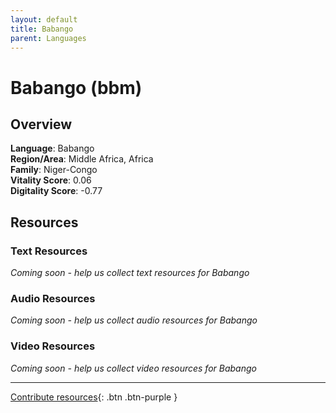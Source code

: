 ```yaml
---
layout: default
title: Babango
parent: Languages
---
```


# Babango (bbm)

## Overview

**Language**: Babango  
**Region/Area**: Middle Africa, Africa  
**Family**: Niger-Congo  
**Vitality Score**: 0.06  
**Digitality Score**: -0.77  

## Resources

### Text Resources
*Coming soon - help us collect text resources for Babango*

### Audio Resources
*Coming soon - help us collect audio resources for Babango*

### Video Resources
*Coming soon - help us collect video resources for Babango*

---

[Contribute resources](https://fairtrain.github.io/){: .btn .btn-purple }

